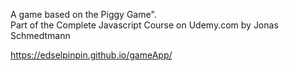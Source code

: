 A game based on the Piggy Game".  
Part of the Complete Javascript Course on Udemy.com by Jonas Schmedtmann

https://edselpinpin.github.io/gameApp/
